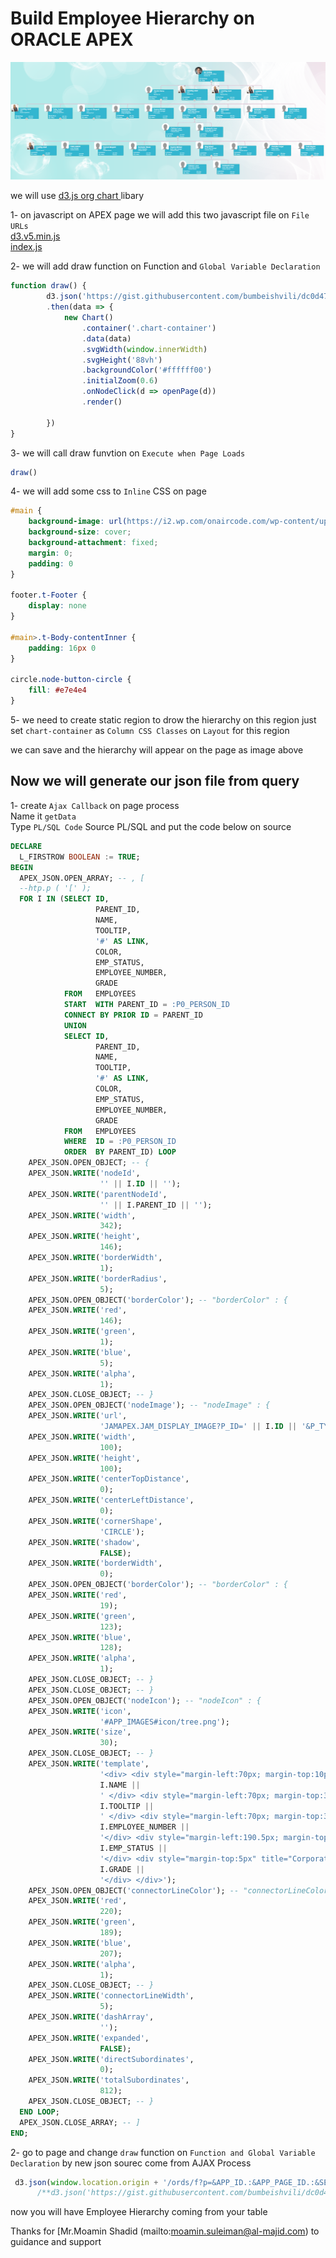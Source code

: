 # Build Employee Hierarchy on ORACLE APEX
	
![Employee Hierarchy on ORACLE APEX](/img/employee-hierarchy.PNG)

we will use [d3.js org chart ](https://observablehq.com/@bangingrocks/d3-v5-org-chart) libary 

1- on javascript on APEX page we will add this two javascript file on `File URLs`
<br>
[d3.v5.min.js](/employee-hierarchy/src/d3.v5.min.js)<br>
[index.js](/employee-hierarchy/src/index.js)

2- we will add draw function on Function and `Global Variable Declaration`

```javascript
function draw() {
        d3.json('https://gist.githubusercontent.com/bumbeishvili/dc0d47bc95ef359fdc75b63cd65edaf2/raw/c33a3a1ef4ba927e3e92b81600c8c6ada345c64b/orgChart.json')
        .then(data => {
            new Chart()
                .container('.chart-container')
                .data(data)
                .svgWidth(window.innerWidth)
                .svgHeight('88vh')
                .backgroundColor('#ffffff00')
                .initialZoom(0.6)
                .onNodeClick(d => openPage(d))
                .render()

        })
}
```

3- we will call draw funvtion on `Execute when Page Loads`
```javascript
draw()
```
4- we will add some css to `Inline` CSS on page
```css
#main {
    background-image: url(https://i2.wp.com/onaircode.com/wp-content/uploads/2017/11/Tesselation-Transition.jpg);
    background-size: cover;
    background-attachment: fixed;
    margin: 0;
    padding: 0
}

footer.t-Footer {
    display: none
}

#main>.t-Body-contentInner {
    padding: 16px 0
}

circle.node-button-circle {
    fill: #e7e4e4
}
```
5- we need to create static region to drow the hierarchy on this region 
just set `chart-container` as `Column CSS Classes` on `Layout` for this region

we can save and the hierarchy will appear on the page as image above 

## Now we will generate our json file from query 

1- create `Ajax Callback` on page process <br> 
Name it `getData` <br>
Type `PL/SQL Code`
Source PL/SQL and put the code below on source 

```sql
DECLARE
  L_FIRSTROW BOOLEAN := TRUE;
BEGIN
  APEX_JSON.OPEN_ARRAY; -- , [
  --htp.p ( '[' );
  FOR I IN (SELECT ID,
                   PARENT_ID,
                   NAME,
                   TOOLTIP,
                   '#' AS LINK,
                   COLOR,
                   EMP_STATUS,
                   EMPLOYEE_NUMBER,
                   GRADE
            FROM   EMPLOYEES
            START  WITH PARENT_ID = :P0_PERSON_ID
            CONNECT BY PRIOR ID = PARENT_ID
            UNION
            SELECT ID,
                   PARENT_ID,
                   NAME,
                   TOOLTIP,
                   '#' AS LINK,
                   COLOR,
                   EMP_STATUS,
                   EMPLOYEE_NUMBER,
                   GRADE
            FROM   EMPLOYEES
            WHERE  ID = :P0_PERSON_ID
            ORDER  BY PARENT_ID) LOOP
    APEX_JSON.OPEN_OBJECT; -- {
    APEX_JSON.WRITE('nodeId',
                    '' || I.ID || '');
    APEX_JSON.WRITE('parentNodeId',
                    '' || I.PARENT_ID || '');
    APEX_JSON.WRITE('width',
                    342);
    APEX_JSON.WRITE('height',
                    146);
    APEX_JSON.WRITE('borderWidth',
                    1);
    APEX_JSON.WRITE('borderRadius',
                    5);
    APEX_JSON.OPEN_OBJECT('borderColor'); -- "borderColor" : {
    APEX_JSON.WRITE('red',
                    146);
    APEX_JSON.WRITE('green',
                    1);
    APEX_JSON.WRITE('blue',
                    5);
    APEX_JSON.WRITE('alpha',
                    1);
    APEX_JSON.CLOSE_OBJECT; -- }
    APEX_JSON.OPEN_OBJECT('nodeImage'); -- "nodeImage" : {
    APEX_JSON.WRITE('url',
                    'JAMAPEX.JAM_DISPLAY_IMAGE?P_ID=' || I.ID || '&P_TYPE=EMP_DISPLAY_IMAGE');
    APEX_JSON.WRITE('width',
                    100);
    APEX_JSON.WRITE('height',
                    100);
    APEX_JSON.WRITE('centerTopDistance',
                    0);
    APEX_JSON.WRITE('centerLeftDistance',
                    0);
    APEX_JSON.WRITE('cornerShape',
                    'CIRCLE');
    APEX_JSON.WRITE('shadow',
                    FALSE);
    APEX_JSON.WRITE('borderWidth',
                    0);
    APEX_JSON.OPEN_OBJECT('borderColor'); -- "borderColor" : {
    APEX_JSON.WRITE('red',
                    19);
    APEX_JSON.WRITE('green',
                    123);
    APEX_JSON.WRITE('blue',
                    128);
    APEX_JSON.WRITE('alpha',
                    1);
    APEX_JSON.CLOSE_OBJECT; -- }
    APEX_JSON.CLOSE_OBJECT; -- }     
    APEX_JSON.OPEN_OBJECT('nodeIcon'); -- "nodeIcon" : {
    APEX_JSON.WRITE('icon',
                    '#APP_IMAGES#icon/tree.png');
    APEX_JSON.WRITE('size',
                    30);
    APEX_JSON.CLOSE_OBJECT; -- }   
    APEX_JSON.WRITE('template',
                    '<div> <div style="margin-left:70px; margin-top:10px; font-size:20px; font-weight:bold; ">' ||
                    I.NAME ||
                    ' </div> <div style="margin-left:70px; margin-top:3px; font-size:16px; ">' ||
                    I.TOOLTIP ||
                    ' </div> <div style="margin-left:70px; margin-top:3px; font-size:14px; ">' ||
                    I.EMPLOYEE_NUMBER ||
                    '</div> <div style="margin-left:190.5px; margin-top:15px; font-size:13px; position:absolute; bottom:5px; "> <div>' ||
                    I.EMP_STATUS ||
                    '</div> <div style="margin-top:5px" title="Corporate"></div>Grade:' ||
                    I.GRADE ||
                    '</div> </div>');
    APEX_JSON.OPEN_OBJECT('connectorLineColor'); -- "connectorLineColor" : {
    APEX_JSON.WRITE('red',
                    220);
    APEX_JSON.WRITE('green',
                    189);
    APEX_JSON.WRITE('blue',
                    207);
    APEX_JSON.WRITE('alpha',
                    1);
    APEX_JSON.CLOSE_OBJECT; -- }      
    APEX_JSON.WRITE('connectorLineWidth',
                    5);
    APEX_JSON.WRITE('dashArray',
                    '');
    APEX_JSON.WRITE('expanded',
                    FALSE);
    APEX_JSON.WRITE('directSubordinates',
                    0);
    APEX_JSON.WRITE('totalSubordinates',
                    812);
    APEX_JSON.CLOSE_OBJECT; -- }
  END LOOP;
  APEX_JSON.CLOSE_ARRAY; -- ]
END;
```

2- go to page and change `draw` function on `Function and Global Variable Declaration`
by new json sourec come from AJAX Process 
```javascript
 d3.json(window.location.origin + '/ords/f?p=&APP_ID.:&APP_PAGE_ID.:&SESSION.:APPLICATION_PROCESS=getData:::')
      /**d3.json('https://gist.githubusercontent.com/bumbeishvili/dc0d47bc95ef359fdc75b63cd65edaf2/raw/c33a3a1ef4ba927e3e92b81600c8c6ada345c64b/orgChart.json')**/
```

now you will have Employee Hierarchy coming from your table 

Thanks for [Mr.Moamin Shadid (mailto:moamin.suleiman@al-majid.com) to guidance and support 
